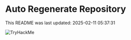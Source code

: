 # Auto Regenerate Repository

This README was last updated: 2025-02-11 05:37:31

 ![TryHackMe](https://tryhackme.com/badge/533634)